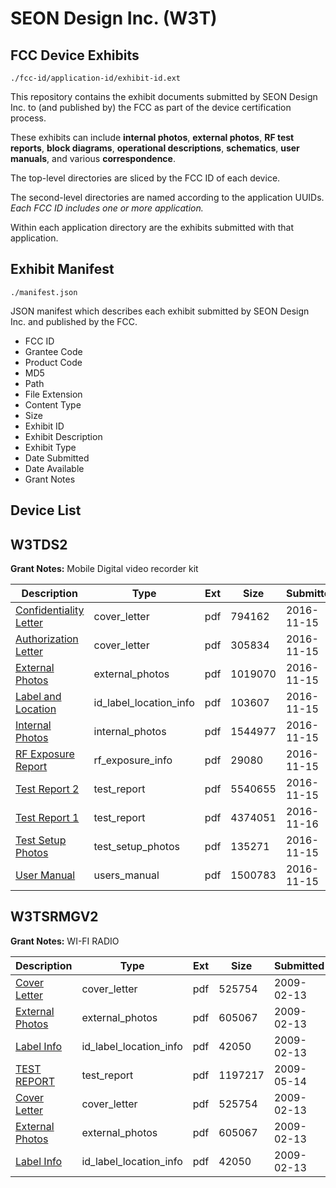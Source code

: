 # SEON Design Inc. (W3T)
## FCC Device Exhibits

```
./fcc-id/application-id/exhibit-id.ext
```

This repository contains the exhibit documents submitted by SEON Design Inc. to (and published by) the FCC as part of the device certification process.

These exhibits can include **internal photos**, **external photos**, **RF test reports**, **block diagrams**, **operational descriptions**, **schematics**, **user manuals**, and various **correspondence**.

The top-level directories are sliced by the FCC ID of each device.

The second-level directories are named according to the application UUIDs. *Each FCC ID includes one or more application.*

Within each application directory are the exhibits submitted with that application. 

## Exhibit Manifest

```
./manifest.json
```

JSON manifest which describes each exhibit submitted by SEON Design Inc. and published by the FCC.

- FCC ID
- Grantee Code
- Product Code
- MD5
- Path
- File Extension
- Content Type
- Size
- Exhibit ID
- Exhibit Description
- Exhibit Type
- Date Submitted
- Date Available
- Grant Notes

## Device List
## W3TDS2
**Grant Notes:** Mobile Digital video recorder kit

| Description | Type | Ext | Size | Submitted | Available |
| ----------- | ---- | --- | ---- | --------- | --------- |
| [Confidentiality Letter](W3TDS2/8f0ab0e79119cbcd21327328f07d7a82/3196787.pdf) | cover_letter | pdf | 794162 | 2016-11-15 | 2016-11-15 |
| [Authorization Letter](W3TDS2/8f0ab0e79119cbcd21327328f07d7a82/3196788.pdf) | cover_letter | pdf | 305834 | 2016-11-15 | 2016-11-15 |
| [External Photos](W3TDS2/8f0ab0e79119cbcd21327328f07d7a82/3196793.pdf) | external_photos | pdf | 1019070 | 2016-11-15 | 2016-11-15 |
| [Label and Location](W3TDS2/8f0ab0e79119cbcd21327328f07d7a82/3196796.pdf) | id_label_location_info | pdf | 103607 | 2016-11-15 | 2016-11-15 |
| [Internal Photos](W3TDS2/8f0ab0e79119cbcd21327328f07d7a82/3196794.pdf) | internal_photos | pdf | 1544977 | 2016-11-15 | 2016-11-15 |
| [RF Exposure Report](W3TDS2/8f0ab0e79119cbcd21327328f07d7a82/3196797.pdf) | rf_exposure_info | pdf | 29080 | 2016-11-15 | 2016-11-15 |
| [Test Report 2](W3TDS2/8f0ab0e79119cbcd21327328f07d7a82/3196799.pdf) | test_report | pdf | 5540655 | 2016-11-15 | 2016-11-15 |
| [Test Report 1](W3TDS2/8f0ab0e79119cbcd21327328f07d7a82/3197801.pdf) | test_report | pdf | 4374051 | 2016-11-16 | 2016-11-15 |
| [Test Setup Photos](W3TDS2/8f0ab0e79119cbcd21327328f07d7a82/3196792.pdf) | test_setup_photos | pdf | 135271 | 2016-11-15 | 2016-11-15 |
| [User Manual](W3TDS2/8f0ab0e79119cbcd21327328f07d7a82/3196795.pdf) | users_manual | pdf | 1500783 | 2016-11-15 | 2016-11-15 |
## W3TSRMGV2
**Grant Notes:** WI-FI RADIO

| Description | Type | Ext | Size | Submitted | Available |
| ----------- | ---- | --- | ---- | --------- | --------- |
| [Cover Letter](W3TSRMGV2/5deaa99359eb9f4381de28bbe8606731/1068391.pdf) | cover_letter | pdf | 525754 | 2009-02-13 | 2009-02-13 |
| [External Photos](W3TSRMGV2/5deaa99359eb9f4381de28bbe8606731/1068392.pdf) | external_photos | pdf | 605067 | 2009-02-13 | 2009-02-13 |
| [Label Info](W3TSRMGV2/5deaa99359eb9f4381de28bbe8606731/1068393.pdf) | id_label_location_info | pdf | 42050 | 2009-02-13 | 2009-02-13 |
| [TEST REPORT](W3TSRMGV2/5deaa99359eb9f4381de28bbe8606731/1110605.pdf) | test_report | pdf | 1197217 | 2009-05-14 | 2009-02-13 |
| [Cover Letter](W3TSRMGV2/2b865c2e008adfdf01cf9dd539a1f21b/1068391.pdf) | cover_letter | pdf | 525754 | 2009-02-13 | 2009-02-13 |
| [External Photos](W3TSRMGV2/2b865c2e008adfdf01cf9dd539a1f21b/1068392.pdf) | external_photos | pdf | 605067 | 2009-02-13 | 2009-02-13 |
| [Label Info](W3TSRMGV2/2b865c2e008adfdf01cf9dd539a1f21b/1068393.pdf) | id_label_location_info | pdf | 42050 | 2009-02-13 | 2009-02-13 |
